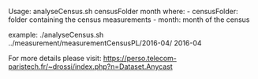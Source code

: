 
Usage: analyseCensus.sh censusFolder month
       where: 
       - censusFolder: folder containing the census measurements
       - month: month of the census

example: 
./analyseCensus.sh ../measurement/measurementCensusPL/2016-04/ 2016-04

For more details please visit:
https://perso.telecom-paristech.fr/~drossi/index.php?n=Dataset.Anycast